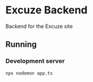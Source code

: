 # Excuze Backend
Backend for the Excuze site

## Running

### Development server
```
npx nodemon app.ts
```
